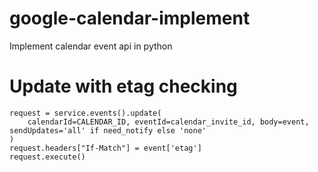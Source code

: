 # google-calendar-implement
Implement calendar event api in python

# Update with etag checking
```
request = service.events().update(
    calendarId=CALENDAR_ID, eventId=calendar_invite_id, body=event, sendUpdates='all' if need_notify else 'none'
)
request.headers["If-Match"] = event['etag']
request.execute()
```
